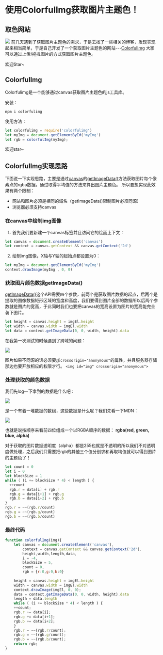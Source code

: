 # 使用ColorfulImg获取图片主题色！
## 取色网站
![](https://user-gold-cdn.xitu.io/2018/9/12/165c960c72a38dae?w=1240&h=739&f=png&s=555321)
前几天遇到了获取图片主题色的需求，于是去找了一些相关的博客，发现实现起来相当简单，于是自己开发了一个获取图片主题色的网站---[ColorfulImg](https://hubingliang.github.io/colorfulImg/dist/)
大家可以通过上传/拖拽图片的方式获取图片主题色。

欢迎Star~

## ColorfulImg

Colorfulimg是一个能够通过canvas获取图片主题色的js工具库。

安装：

`npm i colorfulimg `

使用方法：

```js
let colorfulimg = require('colorfulimg') 
let myImg = document.getElementById('myImg')
let rgb = colorfulImg(myImg);
```


欢迎star~

## ColorfulImg实现思路

下面说一下实现思路，主要是通过[canvas](https://developer.mozilla.org/zh-CN/docs/Web/API/Canvas_API/Tutorial)的[getImageData()](https://developer.mozilla.org/zh-CN/docs/Web/API/ImageData)方法获取图片每个像素点的rgba数据。通过取得平均值的方法来算出图片主题色。
所以要想实现此效果有两个限制：
- 网站和图片必须是相同的域名（getImageData()限制图片必须同源）
- 浏览器必须支持canvas
### 在canvas中绘制img图像
1. 首先我们要新建一个canvas标签并且访问它的绘画上下文：
```js
let canvas = document.createElement('canvas')
let context = canvas.getContext && canvas.getContext('2d')
```
2. 绘制img图像，X轴与Y轴的起始点都设置为0：
```js
let myImg = document.getElementById('myImg')
context.drawImage(myImg , 0, 0)
```
### 获取图片颜色数据getImageData()
[getImageData()](https://developer.mozilla.org/zh-CN/docs/Web/API/ImageData)这个API需要四个参数，前两个是获取图片数据的起点，后两个是提取的图像数据矩形区域的宽度和高度，我们要得到图片全部的数据所以后两个参数就是图片的宽高，于此同时我们也要把canvas的宽高设置为图片的宽高能完全装下图片。
```js
let height = canvas.height = imgEl.height
let width = canvas.width = imgEl.width
let data = context.getImageData(0, 0, width, height).data
```
在我第一次测试的时候遇到了跨域的问题：

![](https://user-gold-cdn.xitu.io/2018/9/12/165c960c72b06536?w=631&h=171&f=png&s=9973)

图片如果不同源的话必须要加`crossorigin="anonymous"`的属性，并且服务器存储那边也要开放相应的权限才行。
`<img id="img" crossorigin="anonymous">`
### 处理获取的颜色数据
我们先log一下拿到的数据是什么吧：

![](https://user-gold-cdn.xitu.io/2018/9/12/165c960c72cc7c75?w=631&h=295&f=png&s=9846)

是一个有着一堆数据的数组，这些数据是什么呢？我们先看一下MDN：

![](https://user-gold-cdn.xitu.io/2018/9/12/165c960c72e4542f?w=773&h=120&f=png&s=15815)

也就是说按顺序来看前四位组成一个以RGBA顺序的数据：
**rgba(red, green, blue, alpha)**

对于获取的图片数据透明度（alpha）都是255也就是不透明的所以我们不对透明度做处理，之后我们只需要把rgb的其他三个值分别求和再取均值就可以得到图片的主题色了！
```js
let count = 0
let i = 0
let blockSize = 1
while ( (i += blockSize * 4) < length ) {
  ++count
  rgb.r = data[i] + rgb.r 
  rgb.g = data[i+1] + rgb.g
  rgb.b = data[i+2] + rgb.b
}
rgb.r = ~~(rgb.r/count)
rgb.g = ~~(rgb.g/count)
rgb.b = ~~(rgb.b/count)
```
### 最终代码

```js
function colorfulImg(img){
    let canvas = document.createElement('canvas'),
        context = canvas.getContext && canvas.getContext('2d'),
        height,width,length,data, 
        i = -4,
        blockSize = 5,
        count = 0,
        rgb = {r:0,g:0,b:0}
            
    height = canvas.height = imgEl.height
    width = canvas.width = imgEl.width
    context.drawImage(imgEl, 0, 0);
    data = context.getImageData(0, 0, width, height).data
    length = data.length
    while ( (i += blockSize * 4) < length ) {
    ++count;
    rgb.r += data[i];
    rgb.g += data[i+1];
    rgb.b += data[i+2];
    }
    rgb.r = ~~(rgb.r/count);
    rgb.g = ~~(rgb.g/count);
    rgb.b = ~~(rgb.b/count);
    return rgb;
}
```